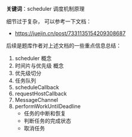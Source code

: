 **关键词**：scheduler 调度机制原理

细节过于复杂， 可以参考一下文档：

- https://juejin.cn/post/7331135154209308687

后续是题库作者对上述文档的一些重点信息总结：

1. scheduler 概念
2. 时间片与优先级 概念
3. 优先级切分
4. 任务队列
5. scheduleCallback
6. requestHostCallback
7. MessageChannel
8. performWorkUntilDeadline
   - 任务的中断和恢复
   - 判断任务的完成状态
   - 取消任务
